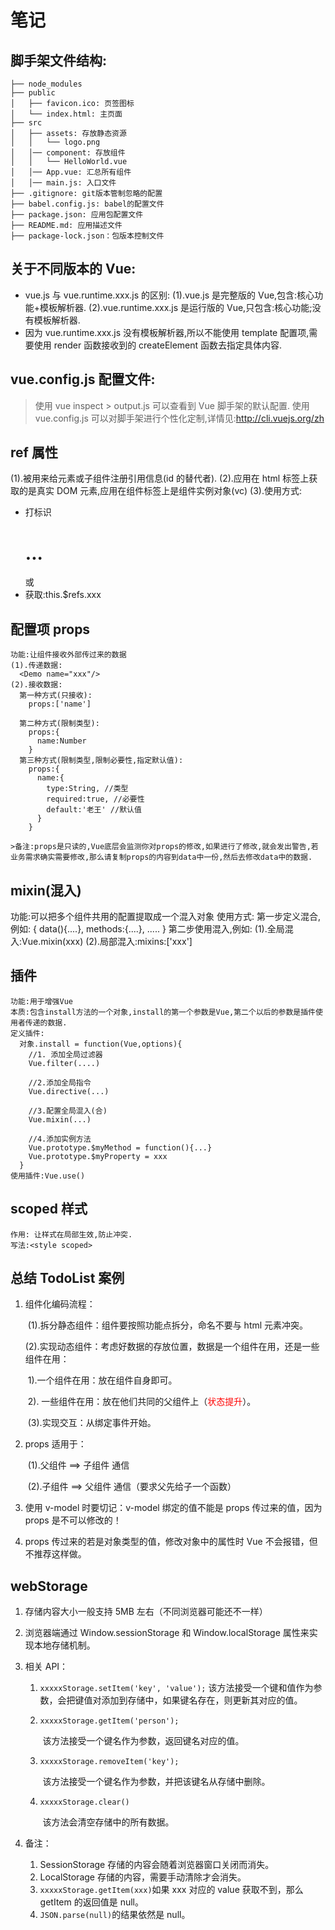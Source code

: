 # 笔记

## 脚手架文件结构:

    ├── node_modules
    ├── public
    │   ├── favicon.ico: 页签图标
    │   └── index.html: 主页面
    ├── src
    │   ├── assets: 存放静态资源
    │   │   └── logo.png
    │   │── component: 存放组件
    │   │   └── HelloWorld.vue
    │   │── App.vue: 汇总所有组件
    │   │── main.js: 入口文件
    ├── .gitignore: git版本管制忽略的配置
    ├── babel.config.js: babel的配置文件
    ├── package.json: 应用包配置文件
    ├── README.md: 应用描述文件
    ├── package-lock.json：包版本控制文件

## 关于不同版本的 Vue:

- vue.js 与 vue.runtime.xxx.js 的区别:
  (1).vue.js 是完整版的 Vue,包含:核心功能+模板解析器.
  (2).vue.runtime.xxx.js 是运行版的 Vue,只包含:核心功能;没有模板解析器.
- 因为 vue.runtime.xxx.js 没有模板解析器,所以不能使用 template 配置项,需要使用 render 函数接收到的 createElement 函数去指定具体内容.

## vue.config.js 配置文件:

> 使用 vue inspect > output.js 可以查看到 Vue 脚手架的默认配置.
> 使用 vue.config.js 可以对脚手架进行个性化定制,详情见:http://cli.vuejs.org/zh

## ref 属性

(1).被用来给元素或子组件注册引用信息(id 的替代者).
(2).应用在 html 标签上获取的是真实 DOM 元素,应用在组件标签上是组件实例对象(vc)
(3).使用方式:

- 打标识<h1 ref="xxx">...</h1> 或 <School ref="xxx"></School>
- 获取:this.\$refs.xxx

## 配置项 props

    功能:让组件接收外部传过来的数据
    (1).传递数据:
      <Demo name="xxx"/>
    (2).接收数据:
      第一种方式(只接收):
        props:['name']

      第二种方式(限制类型):
        props:{
          name:Number
        }
      第三种方式(限制类型,限制必要性,指定默认值):
        props:{
          name:{
            type:String, //类型
            required:true, //必要性
            default:'老王' //默认值
          }
        }

    >备注:props是只读的,Vue底层会监测你对props的修改,如果进行了修改,就会发出警告,若业务需求确实需要修改,那么请复制props的内容到data中一份,然后去修改data中的数据.

## mixin(混入)

功能:可以把多个组件共用的配置提取成一个混入对象
使用方式:
第一步定义混合,例如:
{
data(){....},
methods:{....},
.....
}
第二步使用混入,例如:
(1).全局混入:Vue.mixin(xxx)
(2).局部混入:mixins:['xxx']

## 插件

    功能:用于增强Vue
    本质:包含install方法的一个对象,install的第一个参数是Vue,第二个以后的参数是插件使用者传递的数据.
    定义插件:
      对象.install = function(Vue,options){
        //1. 添加全局过滤器
        Vue.filter(....)

        //2.添加全局指令
        Vue.directive(...)

        //3.配置全局混入(合)
        Vue.mixin(...)

        //4.添加实例方法
        Vue.prototype.$myMethod = function(){...}
        Vue.prototype.$myProperty = xxx
      }
    使用插件:Vue.use()

## scoped 样式

    作用: 让样式在局部生效,防止冲突.
    写法:<style scoped>

## 总结 TodoList 案例

1. 组件化编码流程：

   ​ (1).拆分静态组件：组件要按照功能点拆分，命名不要与 html 元素冲突。

   ​ (2).实现动态组件：考虑好数据的存放位置，数据是一个组件在用，还是一些组件在用：

   ​ 1).一个组件在用：放在组件自身即可。

   ​ 2). 一些组件在用：放在他们共同的父组件上（<span style="color:red">状态提升</span>）。

   ​ (3).实现交互：从绑定事件开始。

2. props 适用于：

   ​ (1).父组件 ==> 子组件 通信

   ​ (2).子组件 ==> 父组件 通信（要求父先给子一个函数）

3. 使用 v-model 时要切记：v-model 绑定的值不能是 props 传过来的值，因为 props 是不可以修改的！

4. props 传过来的若是对象类型的值，修改对象中的属性时 Vue 不会报错，但不推荐这样做。

## webStorage

1. 存储内容大小一般支持 5MB 左右（不同浏览器可能还不一样）

2. 浏览器端通过 Window.sessionStorage 和 Window.localStorage 属性来实现本地存储机制。

3. 相关 API：

   1. `xxxxxStorage.setItem('key', 'value');`
      该方法接受一个键和值作为参数，会把键值对添加到存储中，如果键名存在，则更新其对应的值。

   2. `xxxxxStorage.getItem('person');`

      ​ 该方法接受一个键名作为参数，返回键名对应的值。

   3. `xxxxxStorage.removeItem('key');`

      ​ 该方法接受一个键名作为参数，并把该键名从存储中删除。

   4. `xxxxxStorage.clear()`

      ​ 该方法会清空存储中的所有数据。

4. 备注：

   1. SessionStorage 存储的内容会随着浏览器窗口关闭而消失。
   2. LocalStorage 存储的内容，需要手动清除才会消失。
   3. `xxxxxStorage.getItem(xxx)`如果 xxx 对应的 value 获取不到，那么 getItem 的返回值是 null。
   4. `JSON.parse(null)`的结果依然是 null。
